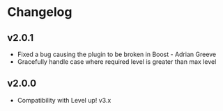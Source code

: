 Changelog
=========

v2.0.1
------

- Fixed a bug causing the plugin to be broken in Boost - Adrian Greeve
- Gracefully handle case where required level is greater than max level

v2.0.0
------

- Compatibility with Level up! v3.x
